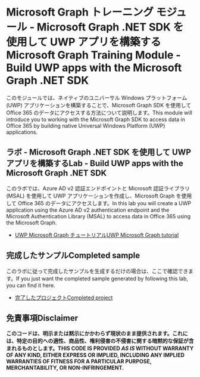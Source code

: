 # <a name="microsoft-graph-training-module---build-uwp-apps-with-the-microsoft-graph-net-sdk"></a><span data-ttu-id="5809c-101">Microsoft Graph トレーニング モジュール - Microsoft Graph .NET SDK を使用して UWP アプリを構築する</span><span class="sxs-lookup"><span data-stu-id="5809c-101">Microsoft Graph Training Module - Build UWP apps with the Microsoft Graph .NET SDK</span></span>

<span data-ttu-id="5809c-102">このモジュールでは、ネイティブのユニバーサル Windows プラットフォーム (UWP) アプリケーションを構築することで、Microsoft Graph SDK を使用して Office 365 のデータにアクセスする方法について説明します。</span><span class="sxs-lookup"><span data-stu-id="5809c-102">This module will introduce you to working with the Microsoft Graph SDK to access data in Office 365 by building native Universal Windows Platform (UWP) applications.</span></span>

## <a name="lab---build-uwp-apps-with-the-microsoft-graph-net-sdk"></a><span data-ttu-id="5809c-103">ラボ - Microsoft Graph .NET SDK を使用して UWP アプリを構築する</span><span class="sxs-lookup"><span data-stu-id="5809c-103">Lab - Build UWP apps with the Microsoft Graph .NET SDK</span></span>

<span data-ttu-id="5809c-104">このラボでは、Azure AD v2 認証エンドポイントと Microsoft 認証ライブラリ (MSAL) を使用して UWP アプリケーションを作成し、Microsoft Graph を使用して Office 365 のデータにアクセスします。</span><span class="sxs-lookup"><span data-stu-id="5809c-104">In this lab you will create a UWP application using the Azure AD v2 authentication endpoint and the Microsoft Authentication Library (MSAL) to access data in Office 365 using the Microsoft Graph.</span></span>

- [<span data-ttu-id="5809c-105">UWP Microsoft Graph チュートリアル</span><span class="sxs-lookup"><span data-stu-id="5809c-105">UWP Microsoft Graph tutorial</span></span>](https://docs.microsoft.com/graph/tutorials/uwp)

## <a name="completed-sample"></a><span data-ttu-id="5809c-106">完成したサンプル</span><span class="sxs-lookup"><span data-stu-id="5809c-106">Completed sample</span></span>

<span data-ttu-id="5809c-107">このラボに従って完成したサンプルを生成するだけの場合は、ここで確認できます。</span><span class="sxs-lookup"><span data-stu-id="5809c-107">If you just want the completed sample generated by following this lab, you can find it here.</span></span>

- [<span data-ttu-id="5809c-108">完了したプロジェクト</span><span class="sxs-lookup"><span data-stu-id="5809c-108">Completed project</span></span>](demo)

## <a name="disclaimer"></a><span data-ttu-id="5809c-109">免責事項</span><span class="sxs-lookup"><span data-stu-id="5809c-109">Disclaimer</span></span>

<span data-ttu-id="5809c-110">**このコードは、明示または黙示にかかわらず現状のまま提供されます。これには、特定の目的への適性、商品性、権利侵害の不侵害に関する暗黙的な保証が含まれるものとします。**</span><span class="sxs-lookup"><span data-stu-id="5809c-110">**THIS CODE IS PROVIDED _AS IS_ WITHOUT WARRANTY OF ANY KIND, EITHER EXPRESS OR IMPLIED, INCLUDING ANY IMPLIED WARRANTIES OF FITNESS FOR A PARTICULAR PURPOSE, MERCHANTABILITY, OR NON-INFRINGEMENT.**</span></span>
